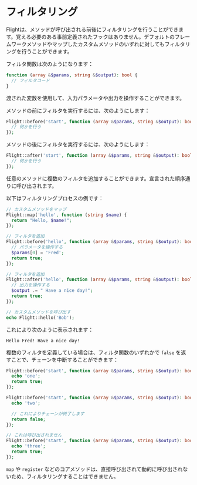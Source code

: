 # フィルタリング

Flightは、メソッドが呼び出される前後にフィルタリングを行うことができます。覚える必要のある事前定義されたフックはありません。デフォルトのフレームワークメソッドやマップしたカスタムメソッドのいずれに対してもフィルタリングを行うことができます。

フィルタ関数は次のようになります：

```php
function (array &$params, string &$output): bool {
  // フィルタコード
}
```

渡された変数を使用して、入力パラメータや出力を操作することができます。

メソッドの前にフィルタを実行するには、次のようにします：

```php
Flight::before('start', function (array &$params, string &$output): bool {
  // 何かを行う
});
```

メソッドの後にフィルタを実行するには、次のようにします：

```php
Flight::after('start', function (array &$params, string &$output): bool {
  // 何かを行う
});
```

任意のメソッドに複数のフィルタを追加することができます。宣言された順序通りに呼び出されます。

以下はフィルタリングプロセスの例です：

```php
// カスタムメソッドをマップ
Flight::map('hello', function (string $name) {
  return "Hello, $name!";
});

// フィルタを追加
Flight::before('hello', function (array &$params, string &$output): bool {
  // パラメータを操作する
  $params[0] = 'Fred';
  return true;
});

// フィルタを追加
Flight::after('hello', function (array &$params, string &$output): bool {
  // 出力を操作する
  $output .= " Have a nice day!";
  return true;
});

// カスタムメソッドを呼び出す
echo Flight::hello('Bob');
```

これにより次のように表示されます：

```
Hello Fred! Have a nice day!
```

複数のフィルタを定義している場合は、フィルタ関数のいずれかで `false` を返すことで、チェーンを中断することができます：

```php
Flight::before('start', function (array &$params, string &$output): bool {
  echo 'one';
  return true;
});

Flight::before('start', function (array &$params, string &$output): bool {
  echo 'two';

  // これによりチェーンが終了します
  return false;
});

// これは呼び出されません
Flight::before('start', function (array &$params, string &$output): bool {
  echo 'three';
  return true;
});
```

`map` や `register` などのコアメソッドは、直接呼び出されて動的に呼び出されないため、フィルタリングすることはできません。